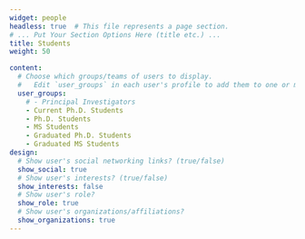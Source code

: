 ```yaml
---
widget: people
headless: true  # This file represents a page section.
# ... Put Your Section Options Here (title etc.) ...
title: Students
weight: 50

content:
  # Choose which groups/teams of users to display.
  #   Edit `user_groups` in each user's profile to add them to one or more of these groups.
  user_groups:
    # - Principal Investigators
    - Current Ph.D. Students
    - Ph.D. Students
    - MS Students
    - Graduated Ph.D. Students
    - Graduated MS Students
design:
  # Show user's social networking links? (true/false)
  show_social: true
  # Show user's interests? (true/false)
  show_interests: false
  # Show user's role?
  show_role: true
  # Show user's organizations/affiliations?
  show_organizations: true
---
```

